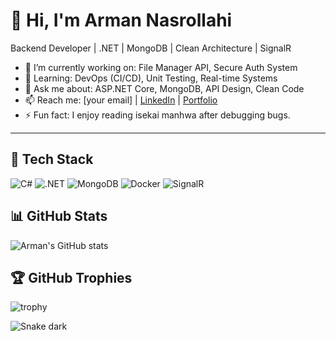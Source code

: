 # 👋 Hi, I'm Arman Nasrollahi
Backend Developer | .NET | MongoDB | Clean Architecture | SignalR

- 🔭 I’m currently working on: File Manager API, Secure Auth System
- 🌱 Learning: DevOps (CI/CD), Unit Testing, Real-time Systems
- 💬 Ask me about: ASP.NET Core, MongoDB, API Design, Clean Code
- 📫 Reach me: [your email] | [LinkedIn](link) | [Portfolio](link)
- ⚡ Fun fact: I enjoy reading isekai manhwa after debugging bugs.

---

## 🚀 Tech Stack
![C#](https://img.shields.io/badge/C%90-239120?style=flat&logo=c-sharp&logoColor=white)
![.NET](https://img.shields.io/badge/.NET-512BD4?style=flat&logo=dotnet&logoColor=white)
![MongoDB](https://img.shields.io/badge/MongoDB-47A248?style=flat&logo=mongodb&logoColor=white)
![Docker](https://img.shields.io/badge/Docker-2496ED?style=flat&logo=docker&logoColor=white)
![SignalR](https://img.shields.io/badge/SignalR-512BD4?style=flat&logo=dotnet&logoColor=white)

## 📊 GitHub Stats
![Arman's GitHub stats](https://github-readme-stats.vercel.app/api?username=ArmanNS1&show_icons=true&theme=radical)

## 🏆 GitHub Trophies
![trophy](https://github-profile-trophy.vercel.app/?username=ArmanNS1&theme=onedark)


![Snake dark](https://github.com/ArmanNS1/ArmanNasrollahi/blob/output/github-contribution-grid-snake-dark.svg?raw=true)
